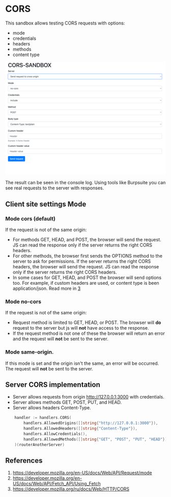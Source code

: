 # CORS
This sandbox allows testing CORS requests with options:
- mode
- credentials
- headers
- methods
- content type

![example.png](assets/example.png)

The result can be seen in the console log. 
Using tools like Burpsuite you can see real requests to the server with responses. 

## Client site settings Mode
### Mode cors (default) 
If the request is not of the same origin:
- For methods GET, HEAD, and POST, the browser will send the request. JS can read the response only if the server returns the right CORS headers.
- For other methods, the browser first sends the OPTIONS method to the server to ask for permissions. If the server returns the right CORS headers, the browser will send the request. JS can read the response only if the server returns the right CORS headers.
- In some cases for GET, HEAD, and POST the browser will send options too. For example, if custom headers are used, or content type is been application/json. Read more in [3](#references)

### Mode no-cors
If the request is not of the same origin:
- Request method is limited to GET, HEAD, or POST. The browser will **do** request to the server but js will **not** have access to the response.
- If the request method is not one of these the browser will return an error and the request will **not** be sent to the server.

### Mode same-origin.
If this mode is set and the origin isn't the same, an error will be occurred.
The request will **not** be sent to the server.

## Server CORS implementation
- Server allows requests from origin http://127.0.0.1:3000 with credentials. 
- Server allows methods GET, POST, PUT, and HEAD.
- Server allows headers Content-Type.
```go
    handler := handlers.CORS(
		handlers.AllowedOrigins([]string{"http://127.0.0.1:3000"}),
		handlers.AllowedHeaders([]string{"Content-Type"}),
		handlers.AllowCredentials(),
		handlers.AllowedMethods([]string{"GET", "POST", "PUT", "HEAD"}),
	)(routerAnotherServer)
```
## References
1. https://developer.mozilla.org/en-US/docs/Web/API/Request/mode
2. https://developer.mozilla.org/en-US/docs/Web/API/Fetch_API/Using_Fetch
3. https://developer.mozilla.org/ru/docs/Web/HTTP/CORS
